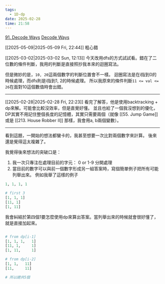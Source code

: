 ```yaml
---
tags:
  - 1D-dp
date: 2025-02-28
time: 21:58
---
```

[91. Decode Ways](https://leetcode.com/problems/decode-ways/)
[Decode Ways](https://neetcode.io/problems/decode-ways)

[[2025-05-09|2025-05-09 Fri, 22:44]]
粗心錯

[[2025-03-02|2025-03-02 Sun, 12:13]]
今天改用dfs的方式試試看。錯在了二位數的條件判斷，我用的判斷是直接照抄我本來的迴圈寫法。

但是微妙的是，`10, 20`這兩個數字的判斷位置會不一樣。
迴圈寫法是在i指到0的時候處理，而dfs則是i指到1, 2的時候處理。
所以我原來的條件判斷`11 <= val <= 26`在面對10這個數值時會出錯。

---


[[2025-02-28|2025-02-28 Fri, 22:23]]
看完了解答，他是使用backtracking + dp來解。可能會比較沒效率，但是直覺好懂。
並且也給了一個我沒想到的優化，DP其實不用記住整個長度的記憶體，其實只需要兩個（就像 [[55. Jump Game]] 或是 [[213. House Robber II]] 那樣，我會用a, b兩個變數）。

---

看到這題，一開始的想法都蠻卡的，我甚至想要一次比對兩個數字來計算。
後來還是覺得這太複雜了。

我覺得後來想法的突破口是：

1. 我一次只專注在處理目前的字元：
	0 or 1-9 分開處理
2. 當目前的數字可以與前一個數字形成另一組答案時，寫個簡單例子把所有可能列舉出來。
	例如我舉了這樣的例子
	
```python
1, 1, 1, 1

# first 3
[1, 1, 1]
[11, 1]
[1, 11]
```
我會糾結於第四個1要怎麼使用dp來算出答案。當列舉出來的時候就會很好懂了，就是直接加起來。
```python

# from dp[i-1]
[1, 1, 1,   1]
[11, 1,     1]
[1, 11,     1]

# from dp[i-2]
[1, 1,   11]
[11,     11]

# 所以總共5個
```